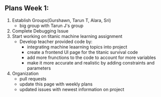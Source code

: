 ## Plans Week 1:

1) Establish Groups(Gurshawn, Tarun T, Alara, Sri)
    - big group with Tarun J's group
2) Complete Debugging Issue
3) Start working on titanic machine learning assignment
    - Develop teacher provided code by:
        - integrating machine leaarning topics into project
        - create a frontend UI page for the titanic survival code
        - add more frunctions to the code to account for more variables
        - make it more accurate and realistic by adding constraints and parameters
4) Organization
    - pull requests
    - update this page with weekly plans
    - updated issues with newest information on project